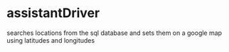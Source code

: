 # assistantDriver
searches locations from the sql database and sets them on a google map using latitudes and longitudes
